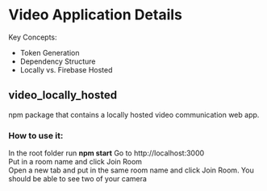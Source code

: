 # Video Application Details
Key Concepts:

* Token Generation
* Dependency Structure
* Locally vs. Firebase Hosted

## video_locally_hosted
npm package that contains a locally hosted video communication web app. 

### How to use it:
In the root folder run **npm start**
Go to http://localhost:3000    
Put in a room name and click Join Room    
Open a new tab and put in the same room name and click Join Room. You should be able to see two of your camera  
